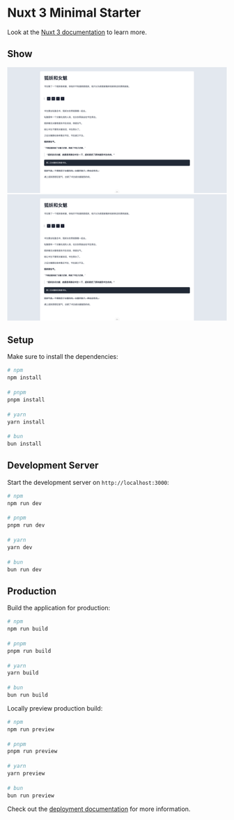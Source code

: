 # Nuxt 3 Minimal Starter

Look at the [Nuxt 3 documentation](https://nuxt.com/docs/getting-started/introduction) to learn more.

## Show
![alt 1](https://github.com/listensay/Nuxt-Tiptap-Editor/blob/main/%E9%A2%84%E8%A7%88%E5%9B%BE/2.png)
![alt 2](https://github.com/listensay/Nuxt-Tiptap-Editor/blob/main/%E9%A2%84%E8%A7%88%E5%9B%BE/2.png)

## Setup

Make sure to install the dependencies:

```bash
# npm
npm install

# pnpm
pnpm install

# yarn
yarn install

# bun
bun install
```

## Development Server

Start the development server on `http://localhost:3000`:

```bash
# npm
npm run dev

# pnpm
pnpm run dev

# yarn
yarn dev

# bun
bun run dev
```

## Production

Build the application for production:

```bash
# npm
npm run build

# pnpm
pnpm run build

# yarn
yarn build

# bun
bun run build
```

Locally preview production build:

```bash
# npm
npm run preview

# pnpm
pnpm run preview

# yarn
yarn preview

# bun
bun run preview
```

Check out the [deployment documentation](https://nuxt.com/docs/getting-started/deployment) for more information.
